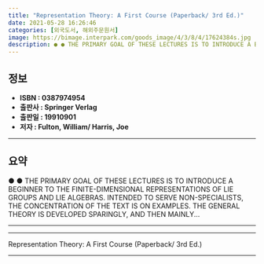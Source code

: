 ```yaml
---
title: "Representation Theory: A First Course (Paperback/ 3rd Ed.)"
date: 2021-05-28 16:26:46
categories: [외국도서, 해외주문원서]
image: https://bimage.interpark.com/goods_image/4/3/8/4/17624384s.jpg
description: ● ● THE PRIMARY GOAL OF THESE LECTURES IS TO INTRODUCE A BEGINNER TO THE FINITE-DIMENSIONAL REPRESENTATIONS OF LIE GROUPS AND LIE ALGEBRAS. INTENDED TO SERVE
---
```


## **정보**

- **ISBN : 0387974954**
- **출판사 : Springer Verlag**
- **출판일 : 19910901**
- **저자 : Fulton, William/ Harris, Joe**

------



## **요약**

●  ●  THE PRIMARY GOAL OF THESE LECTURES IS TO INTRODUCE A BEGINNER TO THE FINITE-DIMENSIONAL REPRESENTATIONS OF LIE GROUPS AND LIE ALGEBRAS. INTENDED TO SERVE NON-SPECIALISTS, THE CONCENTRATION OF THE TEXT IS ON EXAMPLES. THE GENERAL THEORY IS DEVELOPED SPARINGLY, AND THEN MAINLY... 

------



------


Representation Theory: A First Course (Paperback/ 3rd Ed.) 

------


